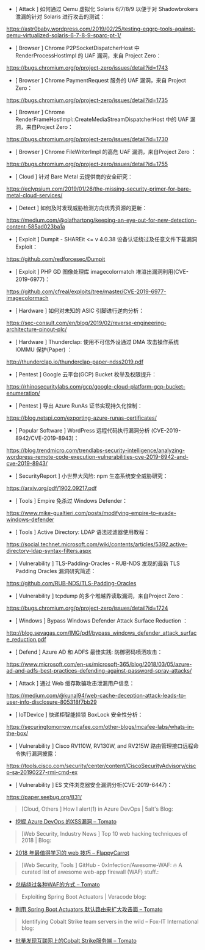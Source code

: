 * [ Attack ]  如何通过 Qemu 虚拟化 Solaris 6/7/8/9 以便于对 Shadowbrokers 泄漏的针对 Solaris 进行攻击的测试： 

https://astr0baby.wordpress.com/2019/02/25/testing-eqgrp-tools-against-qemu-virtualized-solaris-6-7-8-9-sparc-pt-1/



* [ Browser ]  Chrome P2PSocketDispatcherHost 中 RenderProcessHostImpl 的 UAF 漏洞，来自 Project Zero：  

https://bugs.chromium.org/p/project-zero/issues/detail?id=1743



* [ Browser ]  Chrome PaymentRequest 服务的 UAF 漏洞，来自 Project Zero：

 https://bugs.chromium.org/p/project-zero/issues/detail?id=1735



* [ Browser ]  Chrome RenderFrameHostImpl::CreateMediaStreamDispatcherHost 中的 UAF 漏洞，来自Project Zero：  

https://bugs.chromium.org/p/project-zero/issues/detail?id=1730



* [ Browser ]  Chrome FileWriterImpl 的高危 UAF 漏洞，来自Project Zero ：

 https://bugs.chromium.org/p/project-zero/issues/detail?id=1755



* [ Cloud ]  针对 Bare Metal 云提供商的安全研究： 

https://eclypsium.com/2019/01/26/the-missing-security-primer-for-bare-metal-cloud-services/



* [ Detect ]  如何及时发现威胁检测方向优秀资源的更新：

https://medium.com/@olafhartong/keeping-an-eye-out-for-new-detection-content-585ad023ba1a



* [ Exploit ]  Dumpit - SHAREit <= v 4.0.38 设备认证绕过及任意文件下载漏洞 Exploit：

https://github.com/redforcesec/Dumpit



* [ Exploit ]  PHP GD 图像处理库 imagecolormatch 堆溢出漏洞利用(CVE-2019-6977)：

https://github.com/cfreal/exploits/tree/master/CVE-2019-6977-imagecolormach





* [ Hardware ]  如何对未知的 ASIC 引脚进行逆向分析：

 https://sec-consult.com/en/blog/2019/02/reverse-engineering-architecture-pinout-plc/



* [ Hardware ]  Thunderclap: 使用不可信外设通过 DMA 攻击操作系统 IOMMU 保护(Paper) ：

http://thunderclap.io/thunderclap-paper-ndss2019.pdf




* [ Pentest ]   Google 云平台(GCP) Bucket 枚举及权限提升：

https://rhinosecuritylabs.com/gcp/google-cloud-platform-gcp-bucket-enumeration/



* [ Pentest ]  导出 Azure RunAs 证书实现持久化控制：

 https://blog.netspi.com/exporting-azure-runas-certificates/



* [ Popular Software ]  WordPress 远程代码执行漏洞分析 (CVE-2019-8942/CVE-2019-8943)：

https://blog.trendmicro.com/trendlabs-security-intelligence/analyzing-wordpress-remote-code-execution-vulnerabilities-cve-2019-8942-and-cve-2019-8943/



* [ SecurityReport ]  小世界大风险: npm 生态系统安全威胁研究：

https://arxiv.org/pdf/1902.09217.pdf



* [ Tools ]  Empire 免杀过 Windows Defender： 

https://www.mike-gualtieri.com/posts/modifying-empire-to-evade-windows-defender





* [ Tools ]  Active Directory: LDAP 语法过滤器使用教程：

https://social.technet.microsoft.com/wiki/contents/articles/5392.active-directory-ldap-syntax-filters.aspx



* [ Vulnerability ]  TLS-Padding-Oracles - RUB-NDS 发现的最新 TLS Padding Oracles 漏洞研究简述：

 https://github.com/RUB-NDS/TLS-Padding-Oracles



* [ Vulnerability ]  tcpdump 的多个堆越界读取漏洞，来自Project Zero：

https://bugs.chromium.org/p/project-zero/issues/detail?id=1724



* [ Windows ]  Bypass Windows Defender Attack Surface Reduction ：

http://blog.sevagas.com/IMG/pdf/bypass_windows_defender_attack_surface_reduction.pdf



* [ Defend ]  Azure AD 和 ADFS 最佳实践: 防御密码喷洒攻击： 

https://www.microsoft.com/en-us/microsoft-365/blog/2018/03/05/azure-ad-and-adfs-best-practices-defending-against-password-spray-attacks/



* [ Attack ]  通过 Web 缓存欺骗攻击泄漏用户信息：

 https://medium.com/@kunal94/web-cache-deception-attack-leads-to-user-info-disclosure-805318f7bb29



* [ IoTDevice ]  快递柜智能挂锁 BoxLock 安全性分析： 

https://securingtomorrow.mcafee.com/other-blogs/mcafee-labs/whats-in-the-box/



* [ Vulnerability ]  Cisco RV110W, RV130W, and RV215W 路由管理接口远程命令执行漏洞披露：

 https://tools.cisco.com/security/center/content/CiscoSecurityAdvisory/cisco-sa-20190227-rmi-cmd-ex



* [ Vulnerability ]  ES 文件浏览器安全漏洞分析(CVE-2019-6447)： 

https://paper.seebug.org/831/



> [Cloud, Others ]  How I alert(1) in Azure DevOps | 5alt's Blog: 



* [挖掘 Azure DevOps 的XSS漏洞 – Tomato ](https://5alt.me/2019/02/xss-in-azure-devops/ )


> [Web Security, Industry News ]  Top 10 web hacking techniques of 2018 | Blog: 



* [2018 年最值得学习的 web 技巧 – FlappyCarrot ](https://portswigger.net/blog/top-10-web-hacking-techniques-of-2018 )


> [Web Security, Tools ]  GitHub - 0xInfection/Awesome-WAF: 🔥 A curated list of awesome web-app firewall (WAF) stuff.: 



* [总结绕过各种WAF的方式 – Tomato ](https://github.com/0xInfection/Awesome-WAF )


> Exploiting Spring Boot Actuators | Veracode blog: 



* [利用 Spring Boot Actuators 默认路由来扩大攻击面 – Tomato](https://www.veracode.com/blog/research/exploiting-spring-boot-actuators )


> Identifying Cobalt Strike team servers in the wild – Fox-IT International blog: 


* [批量发现互联网上的Cobalt Strike服务端 – Tomato](https://blog.fox-it.com/2019/02/26/identifying-cobalt-strike-team-servers-in-the-wild/amp/?__twitter_impression=true )
